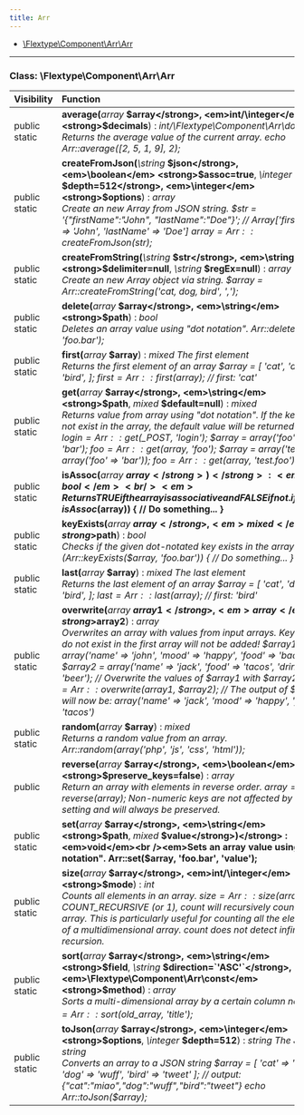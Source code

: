 ```yaml
---
title: Arr
---
```


- [\Flextype\Component\Arr\Arr](#class-flextypecomponentarrarr)

<hr /><a id="class-flextypecomponentarrarr"></a>

### Class: \Flextype\Component\Arr\Arr

| Visibility    | Function                                                                                                                                                                                                                                                                                                                                        |
|:------------- |:----------------------------------------------------------------------------------------------------------------------------------------------------------------------------------------------------------------------------------------------------------------------------------------------------------------------------------------------- |
| public static | <strong>average(</strong><em>array</em> <strong>$array</strong>, <em>int/\integer</em> <strong>$decimals</strong>)</strong> : <em>int/\Flextype\Component\Arr\double</em><br /><em>Returns the average value of the current array. echo Arr::average([2, 5, 1, 9], 2);</em>                                                                                                                             |
| public static | <strong>createFromJson(</strong><em>\string</em> <strong>$json</strong>, <em>\boolean</em> <strong>$assoc=true</strong>, <em>\integer</em> <strong>$depth=512</strong>, <em>\integer</em> <strong>$options</strong>)</strong> : <em>array</em><br /><em>Create an new Array from JSON string. $str = '{"firstName":"John", "lastName":"Doe"}'; // Array['firstName' => 'John', 'lastName' => 'Doe'] $array = Arr::createFromJson($str);</em>              |
| public static | <strong>createFromString(</strong><em>\string</em> <strong>$str</strong>, <em>\string</em> <strong>$delimiter=null</strong>, <em>\string</em> <strong>$regEx=null</strong>)</strong> : <em>array</em><br /><em>Create an new Array object via string. $array = Arr::createFromString('cat, dog, bird', ',');</em>                                                                 |
| public static | <strong>delete(</strong><em>array</em> <strong>$array</strong>, <em>\string</em> <strong>$path</strong>)</strong> : <em>bool</em><br /><em>Deletes an array value using "dot notation". Arr::delete($array, 'foo.bar');</em>                                                                                                                      |
| public static | <strong>first(</strong><em>array</em> <strong>$array</strong>)</strong> : <em>mixed The first element</em><br /><em>Returns the first element of an array $array = [ 'cat', 'dog', 'bird', ]; $first = Arr::first($array); // first: 'cat'</em>                                                                                                                                                                           |
| public static | <strong>get(</strong><em>array</em> <strong>$array</strong>, <em>\string</em> <strong>$path</strong>, <em>mixed</em> <strong>$default=null</strong>)</strong> : <em>mixed</em><br /><em>Returns value from array using "dot notation". If the key does not exist in the array, the default value will be returned instead. $login = Arr::get($_POST, 'login'); $array = array('foo' => 'bar'); $foo = Arr::get($array, 'foo'); $array = array('test' => array('foo' => 'bar')); $foo = Arr::get($array, 'test.foo');</em>                                                                 |
| public static | <strong>isAssoc(</strong><em>array</em> <strong>$array</strong>)</strong> : <em>bool</em><br /><em>Returns TRUE if the array is associative and FALSE if not. if (Arr::isAssoc($array)) { // Do something... }</em>                                                                                                                                                                           |
| public static | <strong>keyExists(</strong><em>array</em> <strong>$array</strong>, <em>mixed</em> <strong>$path</strong>)</strong> : <em>bool</em><br /><em>Checks if the given dot-notated key exists in the array. if (Arr::keyExists($array, 'foo.bar')) { // Do something... }</em>                                                                                                                      |
| public static | <strong>last(</strong><em>array</em> <strong>$array</strong>)</strong> : <em>mixed The last element</em><br /><em>Returns the last element of an array $array = [ 'cat', 'dog', 'bird', ]; $last = Arr::last($array); // first: 'bird'</em>                                                                                                                                                                           |
| public static | <strong>overwrite(</strong><em>array</em> <strong>$array1</strong>, <em>array</em> <strong>$array2</strong>)</strong> : <em>array</em><br /><em>Overwrites an array with values from input arrays. Keys that do not exist in the first array will not be added! $array1 = array('name' => 'john', 'mood' => 'happy', 'food' => 'bacon'); $array2 = array('name' => 'jack', 'food' => 'tacos', 'drink' => 'beer'); // Overwrite the values of $array1 with $array2 $array = Arr::overwrite($array1, $array2); // The output of $array will now be: array('name' => 'jack', 'mood' => 'happy', 'food' => 'tacos')</em>                                                                                                                      |
| public static | <strong>random(</strong><em>array</em> <strong>$array</strong>)</strong> : <em>mixed</em><br /><em>Returns a random value from an array. Arr::random(array('php', 'js', 'css', 'html'));</em>                                                                                                                                                                           |
| public        | <strong>reverse(</strong><em>array</em> <strong>$array</strong>, <em>\boolean</em> <strong>$preserve_keys=false</strong>)</strong> : <em>array</em><br /><em>Return an array with elements in reverse order. $array = Arr::reverse($array); Non-numeric keys are not affected by this setting and will always be preserved.</em>                                                                                                                      |
| public static | <strong>set(</strong><em>array</em> <strong>$array</strong>, <em>\string</em> <strong>$path</strong>, <em>mixed</em> <strong>$value</strong>)</strong> : <em>void</em><br /><em>Sets an array value using "dot notation". Arr::set($array, 'foo.bar', 'value');</em>                                                                 |
| public static | <strong>size(</strong><em>array</em> <strong>$array</strong>, <em>int/\integer</em> <strong>$mode</strong>)</strong> : <em>int</em><br /><em>Counts all elements in an array. $size = Arr::size($array); COUNT_RECURSIVE (or 1), count will recursively count the array. This is particularly useful for counting all the elements of a multidimensional array. count does not detect infinite recursion.</em>                                                                                                                     |
| public static | <strong>sort(</strong><em>array</em> <strong>$array</strong>, <em>\string</em> <strong>$field</strong>, <em>\string</em> <strong>$direction=`'ASC'`</strong>, <em>\Flextype\Component\Arr\const</em> <strong>$method</strong>)</strong> : <em>array</em><br /><em>Sorts a multi-dimensional array by a certain column $new_array = Arr::sort($old_array, 'title');</em> |
| public static | <strong>toJson(</strong><em>array</em> <strong>$array</strong>, <em>\integer</em> <strong>$options</strong>, <em>\integer</em> <strong>$depth=512</strong>)</strong> : <em>string The JSON string</em><br /><em>Converts an array to a JSON string $array = [ 'cat'  => 'miao', 'dog'  => 'wuff', 'bird' => 'tweet' ]; // output: {"cat":"miao","dog":"wuff","bird":"tweet"} echo Arr::toJson($array);</em>                                                        |
